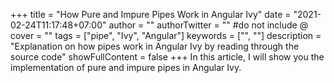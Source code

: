 +++
title = "How Pure and Impure Pipes Work in Angular Ivy"
date = "2021-02-24T11:17:48+07:00"
author = ""
authorTwitter = "" #do not include @
cover = ""
tags = ["pipe", "Ivy", "Angular"]
keywords = ["", ""]
description = "Explanation on how pipes work in Angular Ivy by reading through the source code"
showFullContent = false
+++
In this article, I will show you the implementation of pure and impure pipes in Angular Ivy.

